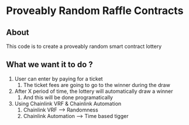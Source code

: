 # Proveably Random Raffle Contracts

## About

This code is to create a proveably random smart contract lottery

## What we want it to do ?

1. User can enter by paying for a ticket
   1. The ticket fees are going to go to the winner during the draw
2. After X period of time, the lottery will automatically draw a winner
   1. And this will be done programatically
3. Using Chainlink VRF & Chainlink Automation
   1. Chainlink VRF --> Randomness
   2. Chainlink Automation --> Time based tigger
